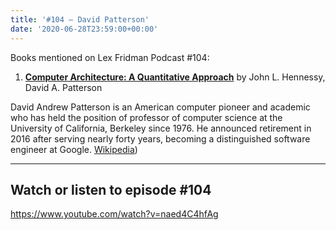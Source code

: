 ```yaml
---
title: '#104 – David Patterson'
date: '2020-06-28T23:59:00+00:00'
---
```


Books mentioned on Lex Fridman Podcast #104:

1. <b><a href="https://amzn.to/3AM8sek" target="_blank" rel="sponsored noopener noreferrer">Computer Architecture: A Quantitative Approach</a></b> by John L. Hennessy, David A. Patterson

<!--more-->

David Andrew Patterson is an American computer pioneer and academic who has held the position of professor of computer science at the University of California, Berkeley since 1976. He announced retirement in 2016 after serving nearly forty years, becoming a distinguished software engineer at Google. <a href="https://en.wikipedia.org/wiki/David_Patterson_(computer_scientist" target="_blank">Wikipedia</a>)

- - - - - -

## Watch or listen to episode #104

<https://www.youtube.com/watch?v=naed4C4hfAg>